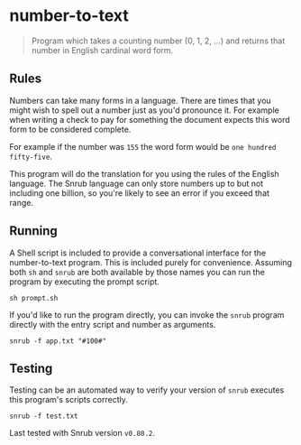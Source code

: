 # number-to-text

> Program which takes a counting number (0, 1, 2, ...) and returns that number
> in English cardinal word form.

## Rules

Numbers can take many forms in a language. There are times that you might wish
to spell out a number just as you'd pronounce it. For example when writing a
check to pay for something the document expects this word form to be considered
complete.

For example if the number was `155` the word form would be
`one hundred fifty-five`.

This program will do the translation for you using the rules of the English
language. The Snrub language can only store numbers up to but not including one
billion, so you're likely to see an error if you exceed that range.

## Running

A Shell script is included to provide a conversational interface for the
number-to-text program. This is included purely for convenience. Assuming both
`sh` and `snrub` are both available by those names you can run the program by
executing the prompt script.

    sh prompt.sh

If you'd like to run the program directly, you can invoke the `snrub` program
directly with the entry script and number as arguments.

    snrub -f app.txt "#100#"

## Testing

Testing can be an automated way to verify your version of `snrub` executes this
program's scripts correctly.

    snrub -f test.txt

Last tested with Snrub version `v0.80.2`.
